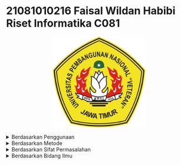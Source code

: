 # 21081010216 Faisal Wildan Habibi Riset Informatika C081

<p align="center">
  <img src="upn.png" width="50%">
</p>

<details>
  <summary>Berdasarkan Penggunaan</summary>
  
  ## Berdasarkan Penggunaan
  - Penelitian Murni
    - Tujuan: Mengembangkan teori baru atau memperluas pemahaman kita tentang suatu fenomena secara mendalam.
    - Fokus: Mencari tahu "mengapa" sesuatu terjadi, bukan "bagaimana" cara mengaplikasikannya.
    - Karakteristik:
      - Tidak langsung berorientasi pada pemecahan masalah praktis.
      - Hasilnya seringkali abstrak dan teoritis.
      - Menjadi dasar bagi penelitian terapan di masa depan.
<div align="center">

| Nomor | Judul Paper | Penulis |
|:-----:|:-----------:|:-------:|
| 1 | [Pengantar Fisika Kuantum](https://www.academia.edu/44448864/PENGANTAR_FISIKA_KUANTUM) | A. Halim & Fitria Herliana |
| 2 | [PENGEMBANGAN KURIKULUM MATEMATIKA UNTUK MENINGKATKAN KEMAMPUAN SISWA DALAM PENALARAN DAN PEMECAHAN MASALAH](https://journal.ibrahimy.ac.id/index.php/Alifmatika/article/view/563) | Yogi Anggraena | 
</div>

  - Penelitian Terapan
    - Tujuan: Memecahkan masalah dunia nyata atau meningkatkan kualitas hidup manusia.
    - Fokus: Menerapkan teori yang sudah ada untuk menemukan solusi praktis terhadap masalah spesifik.
    - Karakteristik:
      - Berorientasi pada hasil yang konkret dan dapat diterapkan.
      - Hasilnya seringkali berupa produk, layanan, atau kebijakan.
      - Berdasarkan pada temuan-temuan dari penelitian murni.
<div align="center">

| Nomor | Judul Paper | Penulis |
|:-----:|:-----------:|:-------:|
| 1 |  |  |
| 2 |  |  |

</div>
</details>

<details>
  <summary>Berdasarkan Metode</summary>
  
  ## Berdasarkan Metode
  - Penelitian Historis
    - Tujuan: Meneliti perkembangan atau perubahan dalam suatu periode sejarah tertentu.
    - Fokus: Mengidentifikasi pola dan hubungan antara peristiwa di masa lalu.
    - Karakteristik:
      - Menggunakan sumber primer (dokumen asli) dan sekunder (interpretasi).
      - Berfokus pada analisis sebab-akibat dan kronologi.
      - Mengandalkan kritik sumber untuk memvalidasi keaslian data.

<div align="center">

| Nomor | Judul Paper | Penulis |
|:-----:|:-----------:|:-------:|
| 1 | [Sistem Pendidikan Umum Pada Masa Orde Baru (1968-1998)](https://e-journal.hamzanwadi.ac.id/index.php/jhm/article/view/3253) | Safei dan Hudaidah |
| 2 | [Sejarah Pergerakan Nasional Indonesia](https://core.ac.uk/download/pdf/232130024.pdf) | Ahmadin |

</div>

  - Penelitian Filosofis
    - Tujuan: Mengembangkan pemahaman yang lebih mendalam tentang konsep-konsep abstrak.
    - Fokus: Memeriksa masalah filosofis seperti etika, ontologi, epistemologi, dan logika.
    - Karakteristik:
      - Tidak mengandalkan data empiris, tetapi pada analisis logis dan argumentasi.
      - Bersifat reflektif dan spekulatif.
      - Melibatkan penelaahan konsep-konsep abstrak secara kritis.

<div align="center">

| Nomor | Judul Paper | Penulis |
|:-----:|:-----------:|:-------:|
| 1 | [Teori Keadilan John Rawls](https://www.researchgate.net/publication/308803683_Teori_Keadilan_John_Rawls_John_Rawls'_Theory_of_Justice) | Pan Mohamad Faiz |
| 2 | [Kebebasan Dalam Filsafat Eksistensialisme Jean Paul Sartre](https://media.neliti.com/media/publications/184339-none-b21bf6c8.pdf) | Firdaus M. Yunus |

</div>

  - Penelitian Observasional
    - Tujuan: Mengamati fenomena dalam kondisi alami.
    - Fokus: Memahami perilaku individu atau kelompok dalam lingkungan alamiah.
    - Karakteristik:
      - Tidak ada manipulasi variabel.
      - Dapat dilakukan secara langsung (observasi lapangan) atau tidak langsung (observasi melalui rekaman).
      - Data diperoleh melalui catatan, video, atau pengamatan langsung.

<div align="center">

| Nomor | Judul Paper | Penulis |
|:-----:|:-----------:|:-------:|
| 1 | [Perilaku Komunikasi Nonverbal Anak Autis dalam Proses Belajar di Sekolah Luar Biasa Autisma Mutiara Bangsa Pratama](https://ejournal.unp.ac.id/index.php/jupekhu/article/download/128054/109029) | Monica R. Zofa, Marlina |
| 2 | [Model Pengembangan Pasar Tradisional Berbasis Pada Perilaku Konsumen](https://ejournal.undip.ac.id/index.php/janis/article/download/22696/14899) | Wahyu H., Widiartanto, Apriatni E. P., dan Reni Shinta D. |

</div>

  - Penelitian Eksperimental
    - Tujuan: Menguji hipotesis dan hubungan sebab-akibat.
    - Fokus: Membedakan antara kelompok eksperimen (yang mendapat perlakuan) dan kelompok kontrol (yang tidak).
    - Karakteristik:
      - Menggunakan desain yang terkontrol (misalnya, pretest-posttest, acak).
      - Berfokus pada kausalitas.
      - Data dikumpulkan melalui eksperimen yang dilakukan dalam kondisi yang dirancang khusus.

<div align="center">

| Nomor | Judul Paper | Penulis |
|:-----:|:-----------:|:-------:|
| 1 | [Eksperimen Penerapan Sistem Traffic Counting dengan Algoritma YOLO (You Only Look Once) V.4.](https://ejurnal.stmik-budidarma.ac.id/index.php/mib/article/download/3309/2238) | Yovi P., Errissya Rasywir |
| 2 | [Experimental Research Dalam Penelitian Pendidikan](https://j-innovative.org/index.php/Innovative/article/download/8468/5784) | M. Farhan Arib, Meiliza S. R., Rusdy A. S., M. Win Afgani |

</div>
</details>

<details>
  <summary>Berdasarkan Sifat Permasalahan</summary>
  
  ## Berdasarkan Sifat Permasalahan
  
<div align="center">

| Nomor | Judul Paper | Penulis |
|:-----:|:-----------:|:-------:|
| 1 |  |  |
| 2 |  |  |

</div>
</details>

<details>
  <summary>Berdasarkan Bidang Ilmu</summary>
  
  ## Berdasarkan Bidang Ilmu
  
<div align="center">

| Nomor | Judul Paper | Penulis |
|:-----:|:-----------:|:-------:|
| 1 |  |  |
| 2 |  |  |

</div>
</details>
